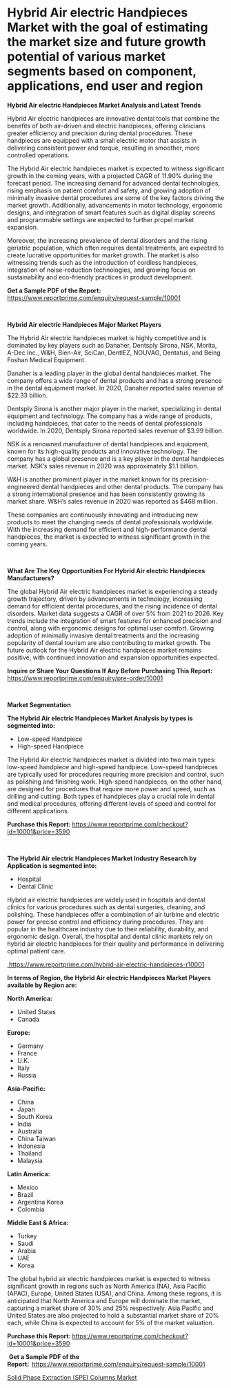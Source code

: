 <p><h1>Hybrid Air electric Handpieces Market with the goal of estimating the market size and future growth potential of various market segments based on component, applications, end user and region</h1></p><p><strong>Hybrid Air electric Handpieces Market Analysis and Latest Trends</strong></p>
<p><p>Hybrid Air electric handpieces are innovative dental tools that combine the benefits of both air-driven and electric handpieces, offering clinicians greater efficiency and precision during dental procedures. These handpieces are equipped with a small electric motor that assists in delivering consistent power and torque, resulting in smoother, more controlled operations. </p><p>The Hybrid Air electric handpieces market is expected to witness significant growth in the coming years, with a projected CAGR of 11.90% during the forecast period. The increasing demand for advanced dental technologies, rising emphasis on patient comfort and safety, and growing adoption of minimally invasive dental procedures are some of the key factors driving the market growth. Additionally, advancements in motor technology, ergonomic designs, and integration of smart features such as digital display screens and programmable settings are expected to further propel market expansion.</p><p>Moreover, the increasing prevalence of dental disorders and the rising geriatric population, which often requires dental treatments, are expected to create lucrative opportunities for market growth. The market is also witnessing trends such as the introduction of cordless handpieces, integration of noise-reduction technologies, and growing focus on sustainability and eco-friendly practices in product development.</p></p>
<p><strong>Get a Sample PDF of the Report:&nbsp;</strong> <a href="https://www.reportprime.com/enquiry/request-sample/10001">https://www.reportprime.com/enquiry/request-sample/10001</a></p>
<p>&nbsp;</p>
<p><strong>Hybrid Air electric Handpieces Major Market Players</strong></p>
<p><p>The Hybrid Air electric handpieces market is highly competitive and is dominated by key players such as Danaher, Dentsply Sirona, NSK, Morita, A-Dec Inc., W&H, Bien-Air, SciCan, DentlEZ, NOUVAG, Dentatus, and Being Foshan Medical Equipment.</p><p>Danaher is a leading player in the global dental handpieces market. The company offers a wide range of dental products and has a strong presence in the dental equipment market. In 2020, Danaher reported sales revenue of $22.33 billion.</p><p>Dentsply Sirona is another major player in the market, specializing in dental equipment and technology. The company has a wide range of products, including handpieces, that cater to the needs of dental professionals worldwide. In 2020, Dentsply Sirona reported sales revenue of $3.99 billion.</p><p>NSK is a renowned manufacturer of dental handpieces and equipment, known for its high-quality products and innovative technology. The company has a global presence and is a key player in the dental handpieces market. NSK’s sales revenue in 2020 was approximately $1.1 billion.</p><p>W&H is another prominent player in the market known for its precision-engineered dental handpieces and other dental products. The company has a strong international presence and has been consistently growing its market share. W&H’s sales revenue in 2020 was reported as $468 million.</p><p>These companies are continuously innovating and introducing new products to meet the changing needs of dental professionals worldwide. With the increasing demand for efficient and high-performance dental handpieces, the market is expected to witness significant growth in the coming years.</p></p>
<p>&nbsp;</p>
<p><strong>What Are The Key Opportunities For Hybrid Air electric Handpieces Manufacturers?</strong></p>
<p><p>The global Hybrid Air electric handpieces market is experiencing a steady growth trajectory, driven by advancements in technology, increasing demand for efficient dental procedures, and the rising incidence of dental disorders. Market data suggests a CAGR of over 5% from 2021 to 2026. Key trends include the integration of smart features for enhanced precision and control, along with ergonomic designs for optimal user comfort. Growing adoption of minimally invasive dental treatments and the increasing popularity of dental tourism are also contributing to market growth. The future outlook for the Hybrid Air electric handpieces market remains positive, with continued innovation and expansion opportunities expected.</p></p>
<p><strong>Inquire or Share Your Questions If Any Before Purchasing This Report:</strong> <a href="https://www.reportprime.com/enquiry/pre-order/10001">https://www.reportprime.com/enquiry/pre-order/10001</a></p>
<p>&nbsp;</p>
<p><strong>Market Segmentation</strong></p>
<p><strong>The Hybrid Air electric Handpieces Market Analysis by types is segmented into:</strong></p>
<p><ul><li>Low-speed Handpiece</li><li>High-speed Handpiece</li></ul></p>
<p><p>The Hybrid Air electric handpieces market is divided into two main types: low-speed handpiece and high-speed handpiece. Low-speed handpieces are typically used for procedures requiring more precision and control, such as polishing and finishing work. High-speed handpieces, on the other hand, are designed for procedures that require more power and speed, such as drilling and cutting. Both types of handpieces play a crucial role in dental and medical procedures, offering different levels of speed and control for different applications.</p></p>
<p><strong>Purchase this Report:&nbsp;</strong><a href="https://www.reportprime.com/checkout?id=10001&price=3590">https://www.reportprime.com/checkout?id=10001&price=3590</a></p>
<p>&nbsp;</p>
<p><strong>The Hybrid Air electric Handpieces Market Industry Research by Application is segmented into:</strong></p>
<p><ul><li>Hospital</li><li>Dental Clinic</li></ul></p>
<p><p>Hybrid air electric handpieces are widely used in hospitals and dental clinics for various procedures such as dental surgeries, cleaning, and polishing. These handpieces offer a combination of air turbine and electric power for precise control and efficiency during procedures. They are popular in the healthcare industry due to their reliability, durability, and ergonomic design. Overall, the hospital and dental clinic markets rely on hybrid air electric handpieces for their quality and performance in delivering optimal patient care.</p></p>
<p><a href="https://www.reportprime.com/hybrid-air-electric-handpieces-r10001">&nbsp;https://www.reportprime.com/hybrid-air-electric-handpieces-r10001</a></p>
<p><strong>In terms of Region, the Hybrid Air electric Handpieces Market Players available by Region are:</strong></p>
<p>
    <p> <strong> North America: </strong>
        <ul>
            <li>United States</li>
            <li>Canada</li>
        </ul>
        </p> 
    <p> <strong> Europe: </strong>
        <ul>
            <li>Germany</li>
            <li>France</li>
            <li>U.K.</li>
            <li>Italy</li>
            <li>Russia</li>
        </ul>
        </p> 
    <p> <strong> Asia-Pacific: </strong>
        <ul>
            <li>China</li>
            <li>Japan</li>
            <li>South Korea</li>
            <li>India</li>
            <li>Australia</li>
            <li>China Taiwan</li>
            <li>Indonesia</li>
            <li>Thailand</li>
            <li>Malaysia</li>
        </ul>
        </p> 
    <p> <strong> Latin America: </strong>
        <ul>
            <li>Mexico</li>
            <li>Brazil</li>
            <li>Argentina Korea</li>
            <li>Colombia</li>
        </ul>
        </p> 
    <p> <strong> Middle East & Africa: </strong>
        <ul>
            <li>Turkey</li>
            <li>Saudi</li>
            <li>Arabia</li>
            <li>UAE</li>
            <li>Korea</li>
        </ul>
    </p>
    </p>
<p><p>The global hybrid air electric handpieces market is expected to witness significant growth in regions such as North America (NA), Asia Pacific (APAC), Europe, United States (USA), and China. Among these regions, it is anticipated that North America and Europe will dominate the market, capturing a market share of 30% and 25% respectively. Asia Pacific and United States are also projected to hold a substantial market share of 20% each, while China is expected to account for 5% of the market valuation.</p></p>
<p><strong>Purchase this Report: </strong><a href="https://www.reportprime.com/checkout?id=10001&price=3590">https://www.reportprime.com/checkout?id=10001&price=3590</a></p>
<p>&nbsp;<strong>Get a Sample PDF of the Report:&nbsp;&nbsp;</strong><a href="https://www.reportprime.com/enquiry/request-sample/10001">https://www.reportprime.com/enquiry/request-sample/10001</a></p>
<p><strong></strong></p>
<p><p><a href="https://view.publitas.com/reportprime-1/solid-phase-extraction-spe-columns-market-size-cagr-trends-2024-2030/">Solid Phase Extraction (SPE) Columns Market</a></p></p>